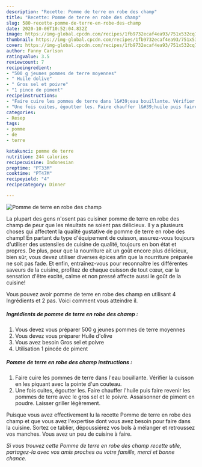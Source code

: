 ```yaml
---
description: "Recette: Pomme de terre en robe des champ"
title: "Recette: Pomme de terre en robe des champ"
slug: 580-recette-pomme-de-terre-en-robe-des-champ
date: 2020-10-06T10:52:04.832Z
image: https://img-global.cpcdn.com/recipes/1fb9732ecaf4ea93/751x532cq70/pomme-de-terre-en-robe-des-champ-photo-principale-de-la-recette.jpg
thumbnail: https://img-global.cpcdn.com/recipes/1fb9732ecaf4ea93/751x532cq70/pomme-de-terre-en-robe-des-champ-photo-principale-de-la-recette.jpg
cover: https://img-global.cpcdn.com/recipes/1fb9732ecaf4ea93/751x532cq70/pomme-de-terre-en-robe-des-champ-photo-principale-de-la-recette.jpg
author: Fanny Carlson
ratingvalue: 3.5
reviewcount: 7
recipeingredient:
- "500 g jeunes pommes de terre moyennes"
- " Huile dolive"
- " Gros sel et poivre"
- "1 pince de piment"
recipeinstructions:
- "Faire cuire les pommes de terre dans l&#39;eau bouillante. Vérifier la cuisson en les piquant avec la pointe d&#39;un couteau."
- "Une fois cuites, égoutter les. Faire chauffer l&#39;huile puis faire revenir les pommes de terre avec le gros sel et le poivre. Assaisonner de piment en poudre. Laisser griller légèrement."
categories:
- Resep
tags:
- pomme
- de
- terre

katakunci: pomme de terre 
nutrition: 244 calories
recipecuisine: Indonesian
preptime: "PT33M"
cooktime: "PT47M"
recipeyield: "4"
recipecategory: Dinner

---
```



![Pomme de terre en robe des champ](https://img-global.cpcdn.com/recipes/1fb9732ecaf4ea93/751x532cq70/pomme-de-terre-en-robe-des-champ-photo-principale-de-la-recette.jpg)

La plupart des gens n'osent pas cuisiner pomme de terre en robe des champ de peur que les résultats ne soient pas délicieux. Il y a plusieurs choses qui affectent la qualité gustative de pomme de terre en robe des champ! En partant du type d'équipement de cuisson, assurez-vous toujours d'utiliser des ustensiles de cuisine de qualité, toujours en bon état et propres. De plus, pour que la nourriture ait un goût encore plus délicieux, bien sûr, vous devez utiliser diverses épices afin que la nourriture préparée ne soit pas fade. Et enfin, entraînez-vous pour reconnaître les différentes saveurs de la cuisine, profitez de chaque cuisson de tout cœur, car la sensation d'être excité, calme et non pressé affecte aussi le goût de la cuisine!

<!--inarticleads1-->

Vous pouvez avoir pomme de terre en robe des champ en utilisant 4 Ingrédients et 2 pas. Voici comment vous atteindre il.

##### Ingrédients de pomme de terre en robe des champ :

1. Vous devez vous préparer 500 g jeunes pommes de terre moyennes
1. Vous devez vous préparer  Huile d&#39;olive
1. Vous avez besoin  Gros sel et poivre
1. Utilisation 1 pincée de piment




<!--inarticleads2-->

##### Pomme de terre en robe des champ instructions :

1. Faire cuire les pommes de terre dans l&#39;eau bouillante. Vérifier la cuisson en les piquant avec la pointe d&#39;un couteau.
1. Une fois cuites, égoutter les. Faire chauffer l&#39;huile puis faire revenir les pommes de terre avec le gros sel et le poivre. Assaisonner de piment en poudre. Laisser griller légèrement.




<!--inarticleads1-->

<p>
Puisque vous avez effectivement lu la recette Pomme de terre en robe des champ et que vous avez l'expertise dont vous avez besoin pour faire dans la cuisine. Sortez ce tablier, dépoussiérez vos bols à mélanger et retroussez vos manches. Vous avez un peu de cuisine à faire.
</p>

<p>
<i>Si vous trouvez cette Pomme de terre en robe des champ recette utile, partagez-la avec vos amis proches ou votre famille, merci et bonne chance.</i>
</p>
